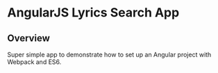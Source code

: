 # AngularJS Lyrics Search App

## Overview

Super simple app to demonstrate how to set up an Angular project with Webpack and ES6.
